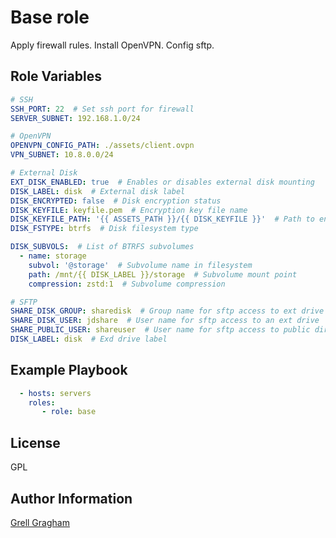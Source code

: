 Base role
=========

Apply firewall rules. Install OpenVPN. Config sftp.

Role Variables
--------------

```yml
# SSH
SSH_PORT: 22  # Set ssh port for firewall
SERVER_SUBNET: 192.168.1.0/24

# OpenVPN
OPENVPN_CONFIG_PATH: ./assets/client.ovpn
VPN_SUBNET: 10.8.0.0/24

# External Disk
EXT_DISK_ENABLED: true  # Enables or disables external disk mounting
DISK_LABEL: disk  # External disk label
DISK_ENCRYPTED: false  # Disk encryption status
DISK_KEYFILE: keyfile.pem  # Encryption key file name
DISK_KEYFILE_PATH: '{{ ASSETS_PATH }}/{{ DISK_KEYFILE }}'  # Path to encryption key file
DISK_FSTYPE: btrfs  # Disk filesystem type

DISK_SUBVOLS:  # List of BTRFS subvolumes
  - name: storage
    subvol: '@storage'  # Subvolume name in filesystem
    path: /mnt/{{ DISK_LABEL }}/storage  # Subvolume mount point
    compression: zstd:1  # Subvolume compression

# SFTP
SHARE_DISK_GROUP: sharedisk  # Group name for sftp access to ext drive
SHARE_DISK_USER: jdshare  # User name for sftp access to an ext drive
SHARE_PUBLIC_USER: shareuser  # User name for sftp access to public dir on ext drive
DISK_LABEL: disk  # Exd drive label
```

Example Playbook
----------------

```yml
  - hosts: servers
    roles:
       - role: base
```

License
-------

GPL

Author Information
------------------

[Grell Gragham](https://github.com/ggragham)
